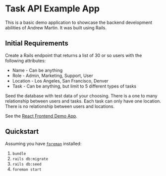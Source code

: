 # Task API Example App

This is a basic demo application to showcase the backend development abilities of Andrew Martin. It was built using Rails.

## Initial Requirements

Create a Rails endpoint that returns a list of 30 or so users with the following attributes:

- Name - Can be anything
- Role - Admin, Marketing, Support, User
- Location - Los Angeles, San Francisco, Denver
- Task - Can be anything, but limit to 5 different types of tasks

Seed the database with test data of your choosing. There is a one to many relationship between users and tasks. Each task can only have one location. There is no relationship between users and locations.

See the [React Frontend Demo App](https://github.com/andrewmartin/tasks-demo-react).

## Quickstart

Assuming you have [`foreman`](https://github.com/ddollar/foreman) installed:

1. `bundle`
2. `rails db:migrate`
3. `rails db:seed`
4. `foreman start`
